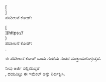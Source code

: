 [<br host>] <br action> ಪರಿಶೀಲನೆ ಕೋಡ್: <br code>

[<br host>](https://<br host>) <br action> ಪರಿಶೀಲನೆ ಕೋಡ್: <br code>.

ಈ ಪರಿಶೀಲನೆ ಕೋಡ್ ಒಂದು ಗಂಟೆಯ ನಂತರ ಮುಕ್ತಾಯಗೊಳ್ಳುತ್ತದೆ.

ನೀವು ಅರ್ಜಿ ಸಲ್ಲಿಸದಿದ್ದರೆ <br action>, ದಯವಿಟ್ಟು ಈ ಇಮೇಲ್ ಅನ್ನು ನಿರ್ಲಕ್ಷಿಸಿ.